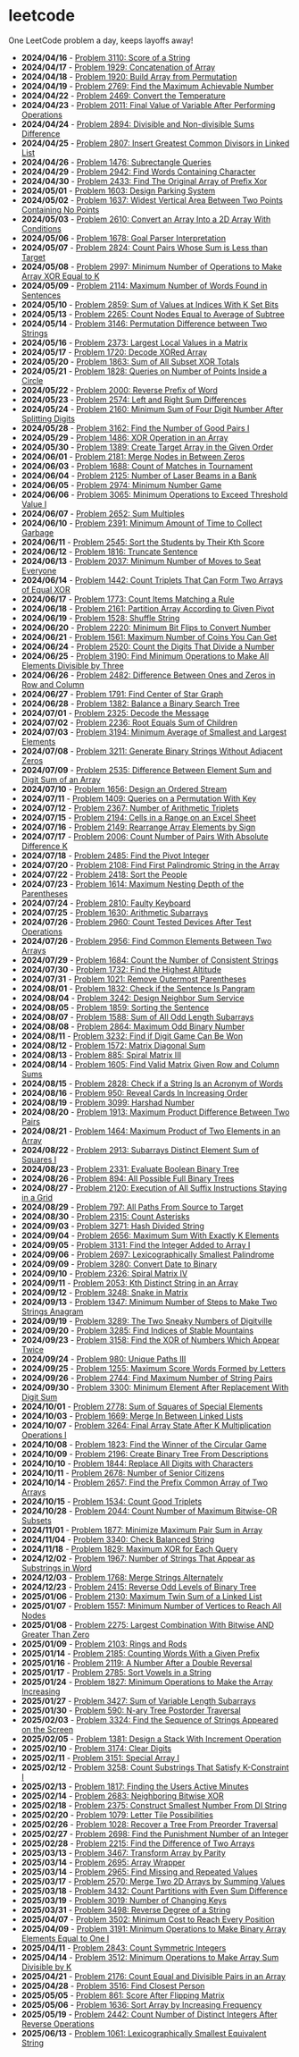 # leetcode
One LeetCode problem a day, keeps layoffs away!
- **2024/04/16** - [Problem 3110: Score of a String](https://leetcode.com/problems/score-of-a-string)
- **2024/04/17** - [Problem 1929: Concatenation of Array](https://leetcode.com/problems/concatenation-of-array)
- **2024/04/18** - [Problem 1920: Build Array from Permutation](https://leetcode.com/problems/build-array-from-permutation)
- **2024/04/19** - [Problem 2769: Find the Maximum Achievable Number](https://leetcode.com/problems/find-the-maximum-achievable-number)
- **2024/04/22** - [Problem 2469: Convert the Temperature](https://leetcode.com/problems/convert-the-temperature)
- **2024/04/23** - [Problem 2011: Final Value of Variable After Performing Operations](https://leetcode.com/problems/final-value-of-variable-after-performing-operations)
- **2024/04/24** - [Problem 2894: Divisible and Non-divisible Sums Difference](https://leetcode.com/problems/divisible-and-non-divisible-sums-difference)
- **2024/04/25** - [Problem 2807: Insert Greatest Common Divisors in Linked List](https://leetcode.com/problems/insert-greatest-common-divisors-in-linked-list)
- **2024/04/26** - [Problem 1476: Subrectangle Queries](https://leetcode.com/problems/subrectangle-queries)
- **2024/04/29** - [Problem 2942: Find Words Containing Character](https://leetcode.com/problems/find-words-containing-character)
- **2024/04/30** - [Problem 2433: Find The Original Array of Prefix Xor](https://leetcode.com/problems/find-the-original-array-of-prefix-xor)
- **2024/05/01** - [Problem 1603: Design Parking System](https://leetcode.com/problems/design-parking-system)
- **2024/05/02** - [Problem 1637: Widest Vertical Area Between Two Points Containing No Points](https://leetcode.com/problems/widest-vertical-area-between-two-points-containing-no-points)
- **2024/05/03** - [Problem 2610: Convert an Array Into a 2D Array With Conditions](https://leetcode.com/problems/convert-an-array-into-a-2d-array-with-conditions)
- **2024/05/06** - [Problem 1678: Goal Parser Interpretation](https://leetcode.com/problems/goal-parser-interpretation)
- **2024/05/07** - [Problem 2824: Count Pairs Whose Sum is Less than Target](https://leetcode.com/problems/count-pairs-whose-sum-is-less-than-target)
- **2024/05/08** - [Problem 2997: Minimum Number of Operations to Make Array XOR Equal to K](https://leetcode.com/problems/minimum-number-of-operations-to-make-array-xor-equal-to-k)
- **2024/05/09** - [Problem 2114: Maximum Number of Words Found in Sentences](https://leetcode.com/problems/maximum-number-of-words-found-in-sentences)
- **2024/05/10** - [Problem 2859: Sum of Values at Indices With K Set Bits](https://leetcode.com/problems/sum-of-values-at-indices-with-k-set-bits)
- **2024/05/13** - [Problem 2265: Count Nodes Equal to Average of Subtree](https://leetcode.com/problems/count-nodes-equal-to-average-of-subtree)
- **2024/05/14** - [Problem 3146: Permutation Difference between Two Strings](https://leetcode.com/problems/permutation-difference-between-two-strings)
- **2024/05/16** - [Problem 2373: Largest Local Values in a Matrix](https://leetcode.com/problems/largest-local-values-in-a-matrix)
- **2024/05/17** - [Problem 1720: Decode XORed Array](https://leetcode.com/problems/decode-xored-array)
- **2024/05/20** - [Problem 1863: Sum of All Subset XOR Totals](https://leetcode.com/problems/sum-of-all-subset-xor-totals)
- **2024/05/21** - [Problem 1828: Queries on Number of Points Inside a Circle](https://leetcode.com/problems/queries-on-number-of-points-inside-a-circle)
- **2024/05/22** - [Problem 2000: Reverse Prefix of Word](https://leetcode.com/problems/reverse-prefix-of-word)
- **2024/05/23** - [Problem 2574: Left and Right Sum Differences](https://leetcode.com/problems/left-and-right-sum-differences)
- **2024/05/24** - [Problem 2160: Minimum Sum of Four Digit Number After Splitting Digits](https://leetcode.com/problems/minimum-sum-of-four-digit-number-after-splitting-digits)
- **2024/05/28** - [Problem 3162: Find the Number of Good Pairs I](https://leetcode.com/problems/find-the-number-of-good-pairs-i)
- **2024/05/29** - [Problem 1486: XOR Operation in an Array](https://leetcode.com/problems/xor-operation-in-an-array)
- **2024/05/30** - [Problem 1389: Create Target Array in the Given Order](https://leetcode.com/problems/create-target-array-in-the-given-order)
- **2024/06/01** - [Problem 2181: Merge Nodes in Between Zeros](https://leetcode.com/problems/merge-nodes-in-between-zeros)
- **2024/06/03** - [Problem 1688: Count of Matches in Tournament](https://leetcode.com/problems/count-of-matches-in-tournament)
- **2024/06/04** - [Problem 2125: Number of Laser Beams in a Bank](https://leetcode.com/problems/number-of-laser-beams-in-a-bank)
- **2024/06/05** - [Problem 2974: Minimum Number Game](https://leetcode.com/problems/minimum-number-game)
- **2024/06/06** - [Problem 3065: Minimum Operations to Exceed Threshold Value I](https://leetcode.com/problems/minimum-operations-to-exceed-threshold-value-i)
- **2024/06/07** - [Problem 2652: Sum Multiples](https://leetcode.com/problems/sum-multiples)
- **2024/06/10** - [Problem 2391: Minimum Amount of Time to Collect Garbage](https://leetcode.com/problems/minimum-amount-of-time-to-collect-garbage)
- **2024/06/11** - [Problem 2545: Sort the Students by Their Kth Score](https://leetcode.com/problems/sort-the-students-by-their-kth-score)
- **2024/06/12** - [Problem 1816: Truncate Sentence](https://leetcode.com/problems/truncate-sentence)
- **2024/06/13** - [Problem 2037: Minimum Number of Moves to Seat Everyone](https://leetcode.com/problems/minimum-number-of-moves-to-seat-everyone)
- **2024/06/14** - [Problem 1442: Count Triplets That Can Form Two Arrays of Equal XOR](https://leetcode.com/problems/count-triplets-that-can-form-two-arrays-of-equal-xor)
- **2024/06/17** - [Problem 1773: Count Items Matching a Rule](https://leetcode.com/problems/count-items-matching-a-rule)
- **2024/06/18** - [Problem 2161: Partition Array According to Given Pivot](https://leetcode.com/problems/partition-array-according-to-given-pivot)
- **2024/06/19** - [Problem 1528: Shuffle String](https://leetcode.com/problems/shuffle-string)
- **2024/06/20** - [Problem 2220: Minimum Bit Flips to Convert Number](https://leetcode.com/problems/minimum-bit-flips-to-convert-number)
- **2024/06/21** - [Problem 1561: Maximum Number of Coins You Can Get](https://leetcode.com/problems/maximum-number-of-coins-you-can-get)
- **2024/06/24** - [Problem 2520: Count the Digits That Divide a Number](https://leetcode.com/problems/count-the-digits-that-divide-a-number)
- **2024/06/25** - [Problem 3190: Find Minimum Operations to Make All Elements Divisible by Three](https://leetcode.com/problems/find-minimum-operations-to-make-all-elements-divisible-by-three)
- **2024/06/26** - [Problem 2482: Difference Between Ones and Zeros in Row and Column](https://leetcode.com/problems/difference-between-ones-and-zeros-in-row-and-column)
- **2024/06/27** - [Problem 1791: Find Center of Star Graph](https://leetcode.com/problems/find-center-of-star-graph)
- **2024/06/28** - [Problem 1382: Balance a Binary Search Tree](https://leetcode.com/problems/balance-a-binary-search-tree)
- **2024/07/01** - [Problem 2325: Decode the Message](https://leetcode.com/problems/decode-the-message)
- **2024/07/02** - [Problem 2236: Root Equals Sum of Children](https://leetcode.com/problems/root-equals-sum-of-children)
- **2024/07/03** - [Problem 3194: Minimum Average of Smallest and Largest Elements](https://leetcode.com/problems/minimum-average-of-smallest-and-largest-elements)
- **2024/07/08** - [Problem 3211: Generate Binary Strings Without Adjacent Zeros](https://leetcode.com/problems/generate-binary-strings-without-adjacent-zeros)
- **2024/07/09** - [Problem 2535: Difference Between Element Sum and Digit Sum of an Array](https://leetcode.com/problems/difference-between-element-sum-and-digit-sum-of-an-array)
- **2024/07/10** - [Problem 1656: Design an Ordered Stream](https://leetcode.com/problems/design-an-ordered-stream)
- **2024/07/11** - [Problem 1409: Queries on a Permutation With Key](https://leetcode.com/problems/queries-on-a-permutation-with-key)
- **2024/07/12** - [Problem 2367: Number of Arithmetic Triplets](https://leetcode.com/problems/number-of-arithmetic-triplets)
- **2024/07/15** - [Problem 2194: Cells in a Range on an Excel Sheet](https://leetcode.com/problems/cells-in-a-range-on-an-excel-sheet)
- **2024/07/16** - [Problem 2149: Rearrange Array Elements by Sign](https://leetcode.com/problems/rearrange-array-elements-by-sign)
- **2024/07/17** - [Problem 2006: Count Number of Pairs With Absolute Difference K](https://leetcode.com/problems/count-number-of-pairs-with-absolute-difference-k)
- **2024/07/18** - [Problem 2485: Find the Pivot Integer](https://leetcode.com/problems/find-the-pivot-integer)
- **2024/07/20** - [Problem 2108: Find First Palindromic String in the Array](https://leetcode.com/problems/find-first-palindromic-string-in-the-array)
- **2024/07/22** - [Problem 2418: Sort the People](https://leetcode.com/problems/sort-the-people)
- **2024/07/23** - [Problem 1614: Maximum Nesting Depth of the Parentheses](https://leetcode.com/problems/maximum-nesting-depth-of-the-parentheses)
- **2024/07/24** - [Problem 2810: Faulty Keyboard](https://leetcode.com/problems/faulty-keyboard)
- **2024/07/25** - [Problem 1630: Arithmetic Subarrays](https://leetcode.com/problems/arithmetic-subarrays)
- **2024/07/26** - [Problem 2960: Count Tested Devices After Test Operations](https://leetcode.com/problems/count-tested-devices-after-test-operations)
- **2024/07/26** - [Problem 2956: Find Common Elements Between Two Arrays](https://leetcode.com/problems/find-common-elements-between-two-arrays)
- **2024/07/29** - [Problem 1684: Count the Number of Consistent Strings](https://leetcode.com/problems/count-the-number-of-consistent-strings)
- **2024/07/30** - [Problem 1732: Find the Highest Altitude](https://leetcode.com/problems/find-the-highest-altitude)
- **2024/07/31** - [Problem 1021: Remove Outermost Parentheses](https://leetcode.com/problems/remove-outermost-parentheses)
- **2024/08/01** - [Problem 1832: Check if the Sentence Is Pangram](https://leetcode.com/problems/check-if-the-sentence-is-pangram)
- **2024/08/04** - [Problem 3242: Design Neighbor Sum Service](https://leetcode.com/problems/design-neighbor-sum-service)
- **2024/08/05** - [Problem 1859: Sorting the Sentence](https://leetcode.com/problems/sorting-the-sentence)
- **2024/08/07** - [Problem 1588: Sum of All Odd Length Subarrays](https://leetcode.com/problems/sum-of-all-odd-length-subarrays)
- **2024/08/08** - [Problem 2864: Maximum Odd Binary Number](https://leetcode.com/problems/maximum-odd-binary-number)
- **2024/08/11** - [Problem 3232: Find if Digit Game Can Be Won](https://leetcode.com/problems/find-if-digit-game-can-be-won)
- **2024/08/12** - [Problem 1572: Matrix Diagonal Sum](https://leetcode.com/problems/matrix-diagonal-sum)
- **2024/08/13** - [Problem 885: Spiral Matrix III](https://leetcode.com/problems/spiral-matrix-iii)
- **2024/08/14** - [Problem 1605: Find Valid Matrix Given Row and Column Sums](https://leetcode.com/problems/find-valid-matrix-given-row-and-column-sums)
- **2024/08/15** - [Problem 2828: Check if a String Is an Acronym of Words](https://leetcode.com/problems/check-if-a-string-is-an-acronym-of-words)
- **2024/08/16** - [Problem 950: Reveal Cards In Increasing Order](https://leetcode.com/problems/reveal-cards-in-increasing-order)
- **2024/08/19** - [Problem 3099: Harshad Number](https://leetcode.com/problems/harshad-number)
- **2024/08/20** - [Problem 1913: Maximum Product Difference Between Two Pairs](https://leetcode.com/problems/maximum-product-difference-between-two-pairs)
- **2024/08/21** - [Problem 1464: Maximum Product of Two Elements in an Array](https://leetcode.com/problems/maximum-product-of-two-elements-in-an-array)
- **2024/08/22** - [Problem 2913: Subarrays Distinct Element Sum of Squares I](https://leetcode.com/problems/subarrays-distinct-element-sum-of-squares-i)
- **2024/08/23** - [Problem 2331: Evaluate Boolean Binary Tree](https://leetcode.com/problems/evaluate-boolean-binary-tree)
- **2024/08/26** - [Problem 894: All Possible Full Binary Trees](https://leetcode.com/problems/all-possible-full-binary-trees)
- **2024/08/27** - [Problem 2120: Execution of All Suffix Instructions Staying in a Grid](https://leetcode.com/problems/execution-of-all-suffix-instructions-staying-in-a-grid)
- **2024/08/29** - [Problem 797: All Paths From Source to Target](https://leetcode.com/problems/all-paths-from-source-to-target)
- **2024/08/30** - [Problem 2315: Count Asterisks](https://leetcode.com/problems/count-asterisks)
- **2024/09/03** - [Problem 3271: Hash Divided String](https://leetcode.com/problems/hash-divided-string)
- **2024/09/04** - [Problem 2656: Maximum Sum With Exactly K Elements ](https://leetcode.com/problems/maximum-sum-with-exactly-k-elements)
- **2024/09/05** - [Problem 3131: Find the Integer Added to Array I](https://leetcode.com/problems/find-the-integer-added-to-array-i)
- **2024/09/06** - [Problem 2697: Lexicographically Smallest Palindrome](https://leetcode.com/problems/lexicographically-smallest-palindrome)
- **2024/09/09** - [Problem 3280: Convert Date to Binary](https://leetcode.com/problems/convert-date-to-binary)
- **2024/09/10** - [Problem 2326: Spiral Matrix IV](https://leetcode.com/problems/spiral-matrix-iv)
- **2024/09/11** - [Problem 2053: Kth Distinct String in an Array](https://leetcode.com/problems/kth-distinct-string-in-an-array)
- **2024/09/12** - [Problem 3248: Snake in Matrix](https://leetcode.com/problems/snake-in-matrix)
- **2024/09/13** - [Problem 1347: Minimum Number of Steps to Make Two Strings Anagram](https://leetcode.com/problems/minimum-number-of-steps-to-make-two-strings-anagram)
- **2024/09/19** - [Problem 3289: The Two Sneaky Numbers of Digitville](https://leetcode.com/problems/the-two-sneaky-numbers-of-digitville)
- **2024/09/20** - [Problem 3285: Find Indices of Stable Mountains](https://leetcode.com/problems/find-indices-of-stable-mountains)
- **2024/09/23** - [Problem 3158: Find the XOR of Numbers Which Appear Twice](https://leetcode.com/problems/find-the-xor-of-numbers-which-appear-twice)
- **2024/09/24** - [Problem 980: Unique Paths III](https://leetcode.com/problems/unique-paths-iii)
- **2024/09/25** - [Problem 1255: Maximum Score Words Formed by Letters](https://leetcode.com/problems/maximum-score-words-formed-by-letters)
- **2024/09/26** - [Problem 2744: Find Maximum Number of String Pairs](https://leetcode.com/problems/find-maximum-number-of-string-pairs)
- **2024/09/30** - [Problem 3300: Minimum Element After Replacement With Digit Sum](https://leetcode.com/problems/minimum-element-after-replacement-with-digit-sum)
- **2024/10/01** - [Problem 2778: Sum of Squares of Special Elements ](https://leetcode.com/problems/sum-of-squares-of-special-elements)
- **2024/10/03** - [Problem 1669: Merge In Between Linked Lists](https://leetcode.com/problems/merge-in-between-linked-lists)
- **2024/10/07** - [Problem 3264: Final Array State After K Multiplication Operations I](https://leetcode.com/problems/final-array-state-after-k-multiplication-operations-i)
- **2024/10/08** - [Problem 1823: Find the Winner of the Circular Game](https://leetcode.com/problems/find-the-winner-of-the-circular-game)
- **2024/10/09** - [Problem 2196: Create Binary Tree From Descriptions](https://leetcode.com/problems/create-binary-tree-from-descriptions)
- **2024/10/10** - [Problem 1844: Replace All Digits with Characters](https://leetcode.com/problems/replace-all-digits-with-characters)
- **2024/10/11** - [Problem 2678: Number of Senior Citizens](https://leetcode.com/problems/number-of-senior-citizens)
- **2024/10/14** - [Problem 2657: Find the Prefix Common Array of Two Arrays](https://leetcode.com/problems/find-the-prefix-common-array-of-two-arrays)
- **2024/10/15** - [Problem 1534: Count Good Triplets](https://leetcode.com/problems/count-good-triplets)
- **2024/10/28** - [Problem 2044: Count Number of Maximum Bitwise-OR Subsets](https://leetcode.com/problems/count-number-of-maximum-bitwise-or-subsets)
- **2024/11/01** - [Problem 1877: Minimize Maximum Pair Sum in Array](https://leetcode.com/problems/minimize-maximum-pair-sum-in-array)
- **2024/11/04** - [Problem 3340: Check Balanced String](https://leetcode.com/problems/check-balanced-string)
- **2024/11/18** - [Problem 1829: Maximum XOR for Each Query](https://leetcode.com/problems/maximum-xor-for-each-query)
- **2024/12/02** - [Problem 1967: Number of Strings That Appear as Substrings in Word](https://leetcode.com/problems/number-of-strings-that-appear-as-substrings-in-word)
- **2024/12/03** - [Problem 1768: Merge Strings Alternately](https://leetcode.com/problems/merge-strings-alternately)
- **2024/12/23** - [Problem 2415: Reverse Odd Levels of Binary Tree](https://leetcode.com/problems/reverse-odd-levels-of-binary-tree)
- **2025/01/06** - [Problem 2130: Maximum Twin Sum of a Linked List](https://leetcode.com/problems/maximum-twin-sum-of-a-linked-list)
- **2025/01/07** - [Problem 1557: Minimum Number of Vertices to Reach All Nodes](https://leetcode.com/problems/minimum-number-of-vertices-to-reach-all-nodes)
- **2025/01/08** - [Problem 2275: Largest Combination With Bitwise AND Greater Than Zero](https://leetcode.com/problems/largest-combination-with-bitwise-and-greater-than-zero)
- **2025/01/09** - [Problem 2103: Rings and Rods](https://leetcode.com/problems/rings-and-rods)
- **2025/01/14** - [Problem 2185: Counting Words With a Given Prefix](https://leetcode.com/problems/counting-words-with-a-given-prefix)
- **2025/01/16** - [Problem 2119: A Number After a Double Reversal](https://leetcode.com/problems/a-number-after-a-double-reversal)
- **2025/01/17** - [Problem 2785: Sort Vowels in a String](https://leetcode.com/problems/sort-vowels-in-a-string)
- **2025/01/24** - [Problem 1827: Minimum Operations to Make the Array Increasing](https://leetcode.com/problems/minimum-operations-to-make-the-array-increasing)
- **2025/01/27** - [Problem 3427: Sum of Variable Length Subarrays](https://leetcode.com/problems/sum-of-variable-length-subarrays)
- **2025/01/30** - [Problem 590: N-ary Tree Postorder Traversal](https://leetcode.com/problems/n-ary-tree-postorder-traversal)
- **2025/02/03** - [Problem 3324: Find the Sequence of Strings Appeared on the Screen](https://leetcode.com/problems/find-the-sequence-of-strings-appeared-on-the-screen)
- **2025/02/05** - [Problem 1381: Design a Stack With Increment Operation](https://leetcode.com/problems/design-a-stack-with-increment-operation)
- **2025/02/10** - [Problem 3174: Clear Digits](https://leetcode.com/problems/clear-digits)
- **2025/02/11** - [Problem 3151: Special Array I](https://leetcode.com/problems/special-array-i)
- **2025/02/12** - [Problem 3258: Count Substrings That Satisfy K-Constraint I](https://leetcode.com/problems/count-substrings-that-satisfy-k-constraint-i)
- **2025/02/13** - [Problem 1817: Finding the Users Active Minutes](https://leetcode.com/problems/finding-the-users-active-minutes)
- **2025/02/14** - [Problem 2683: Neighboring Bitwise XOR](https://leetcode.com/problems/neighboring-bitwise-xor)
- **2025/02/18** - [Problem 2375: Construct Smallest Number From DI String](https://leetcode.com/problems/construct-smallest-number-from-di-string)
- **2025/02/20** - [Problem 1079: Letter Tile Possibilities](https://leetcode.com/problems/letter-tile-possibilities)
- **2025/02/26** - [Problem 1028: Recover a Tree From Preorder Traversal](https://leetcode.com/problems/recover-a-tree-from-preorder-traversal)
- **2025/02/27** - [Problem 2698: Find the Punishment Number of an Integer](https://leetcode.com/problems/find-the-punishment-number-of-an-integer)
- **2025/02/28** - [Problem 2215: Find the Difference of Two Arrays](https://leetcode.com/problems/find-the-difference-of-two-arrays)
- **2025/03/13** - [Problem 3467: Transform Array by Parity](https://leetcode.com/problems/transform-array-by-parity)
- **2025/03/14** - [Problem 2695: Array Wrapper](https://leetcode.com/problems/array-wrapper)
- **2025/03/14** - [Problem 2965: Find Missing and Repeated Values](https://leetcode.com/problems/find-missing-and-repeated-values)
- **2025/03/17** - [Problem 2570: Merge Two 2D Arrays by Summing Values](https://leetcode.com/problems/merge-two-2d-arrays-by-summing-values)
- **2025/03/18** - [Problem 3432: Count Partitions with Even Sum Difference](https://leetcode.com/problems/count-partitions-with-even-sum-difference)
- **2025/03/19** - [Problem 3019: Number of Changing Keys](https://leetcode.com/problems/number-of-changing-keys)
- **2025/03/31** - [Problem 3498: Reverse Degree of a String](https://leetcode.com/problems/reverse-degree-of-a-string)
- **2025/04/07** - [Problem 3502: Minimum Cost to Reach Every Position](https://leetcode.com/problems/minimum-cost-to-reach-every-position)
- **2025/04/09** - [Problem 3191: Minimum Operations to Make Binary Array Elements Equal to One I](https://leetcode.com/problems/minimum-operations-to-make-binary-array-elements-equal-to-one-i)
- **2025/04/11** - [Problem 2843:  Count Symmetric Integers](https://leetcode.com/problems/count-symmetric-integers)
- **2025/04/14** - [Problem 3512: Minimum Operations to Make Array Sum Divisible by K](https://leetcode.com/problems/minimum-operations-to-make-array-sum-divisible-by-k)
- **2025/04/21** - [Problem 2176: Count Equal and Divisible Pairs in an Array](https://leetcode.com/problems/count-equal-and-divisible-pairs-in-an-array)
- **2025/04/28** - [Problem 3516: Find Closest Person](https://leetcode.com/problems/find-closest-person)
- **2025/05/05** - [Problem 861: Score After Flipping Matrix](https://leetcode.com/problems/score-after-flipping-matrix)
- **2025/05/06** - [Problem 1636: Sort Array by Increasing Frequency](https://leetcode.com/problems/sort-array-by-increasing-frequency)
- **2025/05/19** - [Problem 2442: Count Number of Distinct Integers After Reverse Operations](https://leetcode.com/problems/count-number-of-distinct-integers-after-reverse-operations)
- **2025/06/13** - [Problem 1061: Lexicographically Smallest Equivalent String](https://leetcode.com/problems/lexicographically-smallest-equivalent-string)
